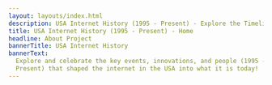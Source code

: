 ```yaml
---
layout: layouts/index.html
description: USA Internet History (1995 - Present) - Explore the Timelines and People Who Shaped The Internet as we Know It Today!
title: USA Internet History (1995 - Present) - Home
headline: About Project
bannerTitle: USA Internet History
bannerText:
  Explore and celebrate the key events, innovations, and people (1995 -
  Present) that shaped the internet in the USA into what it is today!
---
```

